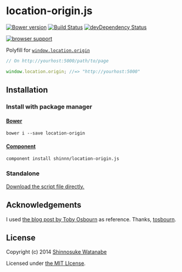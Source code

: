 # location-origin.js

[![Bower version](https://badge.fury.io/bo/location-origin.png)](http://badge.fury.io/bo/location-origin)
[![Build Status](https://travis-ci.org/shinnn/location-origin.js.svg?branch=master)](https://travis-ci.org/shinnn/location-origin.js)
[![devDependency Status](https://david-dm.org/shinnn/location-origin.js/dev-status.svg?theme=shields.io)](https://david-dm.org/shinnn/location-origin.js#info=devDependencies)

[![browser support](https://ci.testling.com/shinnn/location-origin.js.png)](https://ci.testling.com/shinnn/location-origin.js)

Polyfill for [`window.location.origin`](http://www.w3schools.com/jsref/prop_loc_origin.asp)

```js
// On http://yourhost:5000/path/to/page

window.location.origin; //=> "http://yourhost:5000"
```

## Installation

### Install with package manager

#### [Bower](http://bower.io/)

```
bower i --save location-origin
```

#### [Component](http://component.io/)

```
component install shinnn/location-origin.js
```

### Standalone

[Download the script file directly.](https://raw.githubusercontent.com/shinnn/location-origin.js/master/dist/location-origin.js "view raw")

## Acknowledgements

I used [the blog post by Toby Osbourn](http://tosbourn.com/2013/08/javascript/a-fix-for-window-location-origin-in-internet-explorer/ "A fix for window.location.origin in Internet Explorer") as reference.
Thanks, [tosbourn](https://github.com/tosbourn).

## License

Copyright (c) 2014 [Shinnosuke Watanabe](https://github.com/shinnn)

Licensed under [the MIT LIcense](./LICENSE).
